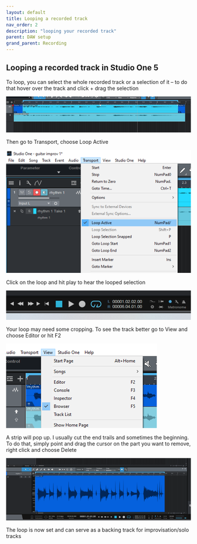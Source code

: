 ```yaml
---
layout: default
title: Looping a recorded track
nav_order: 2
description: "looping your recorded track"
parent: DAW setup
grand_parent: Recording
---
```


## **Looping a recorded track in Studio One 5**

To loop, you can select the whole recorded track or a selection of it – to do that hover over the track and click + drag the selection

 ![Studio One 5 - select section](../../../assets/images/so5_15_loopselect.png)

Then go to Transport, choose Loop Active

 ![Studio One 5 - activate loop](../../../assets/images/so5_16_loopact.png)

Click on the loop and hit play to hear the looped selection

 ![Studio One 5 - loop playback](../../../assets/images/so5_17_playloop.png)

Your loop may need some cropping. To see the track better go to View and choose Editor or hit F2

 ![Studio One 5 - crop loop](../../../assets/images/so5_18_croploop.png)

A strip will pop up. I usually cut the end trails and sometimes the beginning. To do that, simply point and drag the cursor on the part you want to remove, right click and choose Delete

  ![Studio One 5 - loop ready](../../../assets/images/so5_19_zoomed.png)

The loop is now set and can serve as a backing track for improvisation/solo tracks






